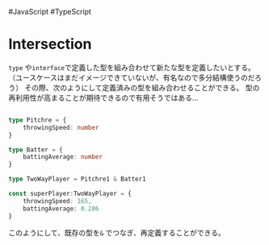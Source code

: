 #JavaScript #TypeScript 

# Intersection

`type` や`interface`で定義した型を組み合わせて新たな型を定義したいとする。（ユースケースはまだイメージできていないが、有名なので多分結構使うのだろう）
その際、次のようにして定義済みの型を組み合わせることができる。
型の再利用性が高まることが期待できるので有用そうではある...

```typescript

type Pitchre = {  
    throwingSpeed: number  
}

type Batter = {  
    battingAverage: number  
}

type TwoWayPlayer = Pitchre1 & Batter1

const superPlayer:TwoWayPlayer = {
	throwingSpeed: 165,  
	battingAverage: 0.286
}

```


このようにして、既存の型を`&` でつなぎ、再定義することができる。